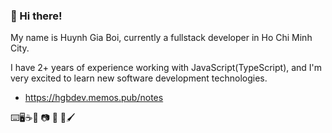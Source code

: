 ### 👋 Hi there!

My name is Huynh Gia Boi, currently a fullstack developer in Ho Chi Minh City.

I have 2+ years of experience working with JavaScript(TypeScript), and I'm very excited to learn new software development technologies.

- https://hgbdev.memos.pub/notes

⌨️🖥️☕🎵
📷 🎹 🏸🖌️
